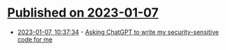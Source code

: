 # [Published on 2023-01-07](index.md)

* [2023-01-07, 10:37:34](https://news.ycombinator.com/item?id=34286911) - [Asking ChatGPT to write my security-sensitive code for me](https://mjg59.dreamwidth.org/64090.html)
